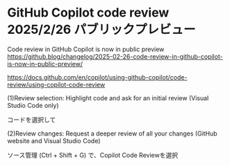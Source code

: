 
# GitHub Copilot code review 2025/2/26 パブリックプレビュー

Code review in GitHub Copilot is now in public preview
https://github.blog/changelog/2025-02-26-code-review-in-github-copilot-is-now-in-public-preview/

https://docs.github.com/en/copilot/using-github-copilot/code-review/using-copilot-code-review

(1)Review selection: Highlight code and ask for an initial review (Visual Studio Code only)

コードを選択して

(2)Review changes: Request a deeper review of all your changes (GitHub website and Visual Studio Code)

ソース管理 (Ctrl + Shift + G) で、Copilot Code Reviewを選択
